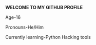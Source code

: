 **WELCOME TO MY GITHUB PROFILE**

Age-16

Pronouns-He/Him

Currently learning-Python Hacking tools

<!---
safal808/safal808 is a ✨ special ✨ repository because its `README.md` (this file) appears on your GitHub profile.
You can click the Preview link to take a look at your changes.
--->

